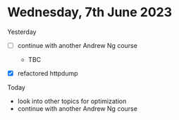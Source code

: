 # Wednesday, 7th June 2023

Yesterday
- [ ] continue with another Andrew Ng course
	- TBC
- [x] refactored httpdump


Today
- look into other topics for optimization
- continue with another Andrew Ng course
